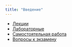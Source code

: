 ```yaml
---
title: "Введение"
---
```


- [Лекции](lecture)
- [Лабораторные](labs)
- [Самостоятельная работа](self)
- [Вопросы к экзамену](exam)

